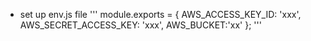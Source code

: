- set up env.js file
'''
module.exports = {
  AWS_ACCESS_KEY_ID: 'xxx',
  AWS_SECRET_ACCESS_KEY: 'xxx',
  AWS_BUCKET:'xx'
};
'''
